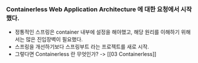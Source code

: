 
### Containerless Web Application Architecture 에 대한 요청에서 시작했다.

- 정통적인 스프링은 container 내부에 설정을 해야했고, 해당 원리를 이해하기 위해서는 많은 진입장벽이 필요했다.
- 스프링을 개선하기보다 스프링부트 라는 프로젝트를 새로 시작.
- 그렇다면 Containerless 란 무엇인가? -> [[03 Containerless]]

